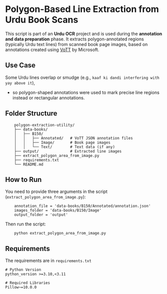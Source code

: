 # Polygon-Based Line Extraction from Urdu Book Scans

This script is part of an **Urdu OCR** project and is used during the **annotation and 
data preparation** phase. It extracts polygon-annotated regions (typically Urdu text lines) 
from scanned book page images, based on annotations created using 
[VoTT](https://github.com/microsoft/VoTT) by Microsoft.

## Use Case
Some Urdu lines overlap or smudge (e.g., ```kaaf ki dandi interfering with yay above it```), 

- so polygon-shaped annotations were used to mark precise line regions instead or rectangular annotations.

## Folder Structure
```
    polygon-extraction-utility/
    ├── data-books/
    │   ├── B150/
    │   │   ├── Annotated/   # VoTT JSON annotation files
    │   │   ├── Image/       # Book page images
    │   │   └── Text/        # Text data (if any)
    ├── output/              # Extracted line images
    ├── extract_polygon_area_from_image.py
    ├── requirements.txt
    └── README.md
```

## How to Run
You need to provide three arguments in the script (```extract_polygon_area_from_image.py```):

```
    annotation_file = 'data-books/B150/Annotated/annotation.json'
    images_folder = 'data-books/B150/Image'
    output_folder = 'output'
```

Then run the script:

```commandline
    python extract_polygon_area_from_image.py
```

## Requirements
 The requirements are in ```requirements.txt```
``````
# Python Version
python_version >=3.10,<3.11

# Required Libraries
Pillow~=10.0.0